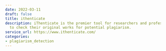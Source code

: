 ```yaml
---
date: 2022-03-11
draft: false
title: ithenticate
description: iThenticate is the premier tool for researchers and professional writers
  to check their original works for potential plagiarism.
service_url: https://www.ithenticate.com/
categories:
- plagiarism_detection
---
```



